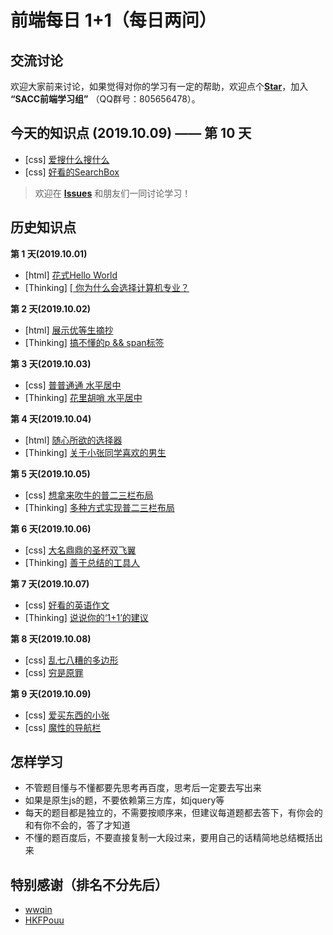# 前端每日 **1+1**（每日两问）

## 交流讨论
欢迎大家前来讨论，如果觉得对你的学习有一定的帮助，欢迎点个[**Star**](https://github.com/NJUPT-SACC/One-Plus-One-Question)，加入 **“SACC前端学习组”** （QQ群号：805656478）。

## 今天的知识点 (2019.10.09) —— 第 10 天
- [css] [ 爱搜什么搜什么 ](https://github.com/NJUPT-SACC/One-Plus-One-Question/issues/19)
- [css] [ 好看的SearchBox ](https://github.com/NJUPT-SACC/One-Plus-One-Question/issues/20)

> 欢迎在 [**Issues**](https://github.com/haizlin/fe-interview/issues) 和朋友们一同讨论学习！

## 历史知识点
**第 1 天(2019.10.01)**
- [html] [ 花式Hello World ](https://github.com/NJUPT-SACC/One-Plus-One-Question/issues/1)
- [Thinking] [[ 你为什么会选择计算机专业？](https://github.com/NJUPT-SACC/One-Plus-One-Question/issues/2)

**第 2 天(2019.10.02)**
- [html] [ 展示优等生摘抄 ](https://github.com/NJUPT-SACC/One-Plus-One-Question/issues/3)
- [Thinking] [ 搞不懂的p && span标签 ](https://github.com/NJUPT-SACC/One-Plus-One-Question/issues/4)

**第 3 天(2019.10.03)**
- [css] [ 普普通通 水平居中 ](https://github.com/NJUPT-SACC/One-Plus-One-Question/issues/5)
- [Thinking] [ 花里胡哨 水平居中 ](https://github.com/NJUPT-SACC/One-Plus-One-Question/issues/6)

**第 4 天(2019.10.04)**
- [html] [ 随心所欲的选择器 ](https://github.com/NJUPT-SACC/One-Plus-One-Question/issues/7)
- [Thinking] [ 关于小张同学喜欢的男生 ](https://github.com/NJUPT-SACC/One-Plus-One-Question/issues/8)

**第 5 天(2019.10.05)**
- [css] [ 想拿来吹牛的普二三栏布局 ](https://github.com/NJUPT-SACC/One-Plus-One-Question/issues/9)
- [Thinking] [ 多种方式实现普二三栏布局 ](https://github.com/NJUPT-SACC/One-Plus-One-Question/issues/10)

**第 6 天(2019.10.06)**
- [css] [ 大名鼎鼎的圣杯双飞翼 ](https://github.com/NJUPT-SACC/One-Plus-One-Question/issues/11)
- [Thinking] [ 善于总结的工具人 ](https://github.com/NJUPT-SACC/One-Plus-One-Question/issues/12)

**第 7 天(2019.10.07)**
- [css] [ 好看的英语作文 ](https://github.com/NJUPT-SACC/One-Plus-One-Question/issues/13)
- [Thinking] [ 说说你的‘1+1’的建议 ](https://github.com/NJUPT-SACC/One-Plus-One-Question/issues/14)

**第 8 天(2019.10.08)**
- [css] [ 乱七八糟的多边形 ](https://github.com/NJUPT-SACC/One-Plus-One-Question/issues/15)
- [css] [ 穷是原罪 ](https://github.com/NJUPT-SACC/One-Plus-One-Question/issues/16)

**第 9 天(2019.10.09)**
- [css] [ 爱买东西的小张 ](https://github.com/NJUPT-SACC/One-Plus-One-Question/issues/17)
- [css] [ 魔性的导航栏 ](https://github.com/NJUPT-SACC/One-Plus-One-Question/issues/18)

## 怎样学习
- 不管题目懂与不懂都要先思考再百度，思考后一定要去写出来
- 如果是原生js的题，不要依赖第三方库，如jquery等
- 每天的题目都是独立的，不需要按顺序来，但建议每道题都去答下，有你会的和有你不会的，答了才知道
- 不懂的题百度后，不要直接复制一大段过来，要用自己的话精简地总结概括出来

## 特别感谢（排名不分先后）
- [wwqin](https://github.com/wwqin)
- [HKFPouu](https://github.com/HKFPouu)
